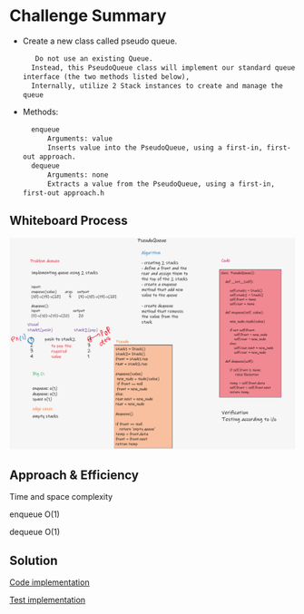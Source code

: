 # Challenge Summary

- Create a new class called pseudo queue.

         Do not use an existing Queue.
        Instead, this PseudoQueue class will implement our standard queue interface (the two methods listed below),
        Internally, utilize 2 Stack instances to create and manage the queue

- Methods:

        enqueue
            Arguments: value
            Inserts value into the PseudoQueue, using a first-in, first-out approach.
        dequeue
            Arguments: none
            Extracts a value from the PseudoQueue, using a first-in, first-out approach.h

## Whiteboard Process

![Whiteboard](pseudoQueue.png)

## Approach & Efficiency

Time and space complexity

enqueue O(1)

dequeue O(1)

## Solution

[Code implementation](/code401/stack-and-queue/stack_and_queue/pseudo_queue.py)

[Test implementation](/code401/stack-and-queue/tests/test_pseudo_queue.py)
